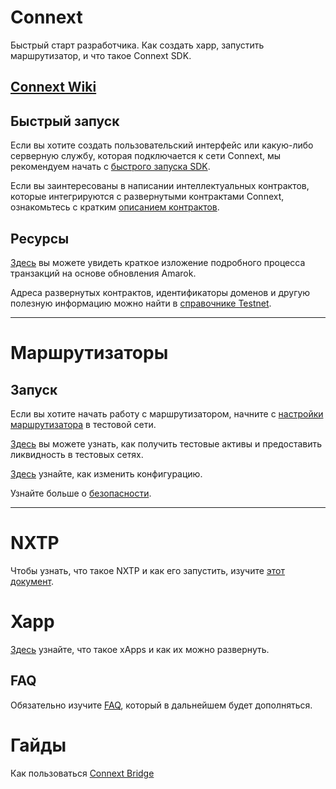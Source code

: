 # Connext
Быстрый старт разработчика. Как создать xapp, запустить маршрутизатор, и что такое Connext SDK.


## [Connext Wiki](https://github.com/savageface21/connext/wiki)

## Быстрый запуск

Если вы хотите создать пользовательский интерфейс или какую-либо серверную службу, которая подключается к сети Connext, мы рекомендуем начать с [быстрого запуска SDK](https://github.com/savageface21/connext/wiki/Запуск-SDK).

Если вы заинтересованы в написании интеллектуальных контрактов, которые интегрируются с развернутыми контрактами Connext, ознакомьтесь с кратким [описанием контрактов](https://github.com/savageface21/connext/wiki/Контракты).

## Ресурсы

[Здесь](https://github.com/savageface21/connext/wiki/Поток-транзакций) вы можете увидеть краткое изложение подробного процесса транзакций на основе обновления Amarok.

Адреса развернутых контрактов, идентификаторы доменов и другую полезную информацию можно найти в [справочнике Testnet](https://github.com/savageface21/connext/wiki/Справочник-Testnet).



***

# Маршрутизаторы

## Запуск

Если вы хотите начать работу с маршрутизатором, начните с [настройки маршрутизатора](https://github.com/savageface21/connext/wiki/Настройка-маршрутизатора) в тестовой сети.

[Здесь](https://github.com/savageface21/connext/wiki/Тестовые-токены) вы можете узнать, как получить тестовые активы и предоставить ликвидность в тестовых сетях.

[Здесь](https://github.com/savageface21/connext/wiki/Конфигурация) узнайте, как изменить конфигурацию.

Узнайте больше о [безопасности](https://github.com/savageface21/connext/wiki/Безопасность).

***

# NXTP

Чтобы узнать, что такое NXTP и как его запустить, изучите [этот документ](https://github.com/savageface21/connext/wiki/NXTP).

# Xapp

[Здесь](https://github.com/savageface21/connext/wiki/Xapp) узнайте, что такое xApps и как их можно развернуть.

## FAQ

Обязательно изучите [FAQ](https://github.com/savageface21/connext/wiki/FAQ), который в дальнейшем будет дополняться. 

# Гайды

Как пользоваться [Connext Bridge](https://github.com/savageface21/connext/wiki/Connext-Bridge)

